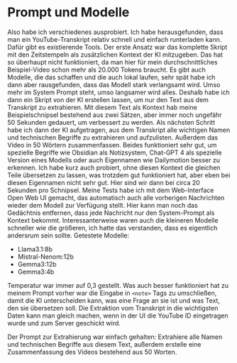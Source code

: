 # Prompt und Modelle

Also habe ich verschiedenes ausprobiert. Ich habe herausgefunden, dass man ein YouTube-Transkript relativ schnell und einfach runterladen kann. Dafür gibt es existierende Tools. Der erste Ansatz war das komplette Skript mit den Zeitstempeln als zusätzlichen Kontext der KI mitzugeben. Das hat so überhaupt nicht funktioniert, da man hier für mein durchschnittliches Beispiel-Video schon mehr als 20.000 Tokens braucht. Es gibt auch Modelle, die das schaffen und die auch lokal laufen, sehr spät habe ich dann aber rausgefunden, dass das Modell stark verlangsamt wird. Umso mehr im System Prompt steht, umso langsamer wird alles. Deshalb habe ich dann ein Skript von der KI erstellen lassen, um nur den Text aus dem Transkript zu extrahieren. Mit diesem Text als Kontext hab meine Beispielschnipsel bestehend aus zwei Sätzen, aber immer noch ungefähr 50 Sekunden gedauert, um verbessert zu werden. Als nächsten Schritt habe ich dann der KI aufgetragen, aus dem Transkript alle wichtigen Namen und technischen Begriffe zu extrahieren und aufzulisten. Außerdem das Video in 50 Wörtern zusammenfassen. Beides funktioniert sehr gut, um spezielle Begriffe wie Obsidian als Notizsystem, Chat-GPT 4 als spezielle Version eines Modells oder auch Eigennamen wie Dailymotion besser zu erkennen. Ich habe kurz auch probiert, ohne diesen Kontext die gleichen Teile übersetzen zu lassen, was trotzdem gut funktioniert hat, aber eben bei diesen Eigennamen nicht sehr gut. Hier sind wir dann bei circa 20 Sekunden pro Schnipsel. Meine Tests habe ich mit dem Web-Interface Open Web UI gemacht, das automatisch auch alle vorherigen Nachrichten wieder dem Modell zur Verfügung stellt. Hier kann man noch das Gedächtnis entfernen, dass jede Nachricht nur den System-Prompt als Kontext bekommt. Interessanterweise waren auch die kleineren Modelle schneller wie die größeren, ich hatte das verstanden, dass es eigentlich andersrum sein sollte. Getestete Modelle:

* Llama3.1:8b
* Mistral-Nenom:12b
* Gemma3:12b
* Gemma3:4b

Temperatur war immer auf 0,3 gestellt.
Was auch besser funktioniert hat zu meinem Prompt vorher war die Eingabe in `<note>` Tags zu umschließen, damit die KI unterscheiden kann, was eine Frage an sie ist und was Text, den sie übersetzen soll. Die Extraktion vom Transkript in die wichtigsten Daten kann man gleich machen, wenn in der UI die YouTube ID eingetragen wurde und zum Server geschickt wird.

Der Prompt zur Extrahierung war einfach gehalten:
Extrahiere alle Namen und technischen Begriffe aus diesem Text, außerdem erstelle eine Zusammenfassung des Videos bestehend aus 50 Worten.